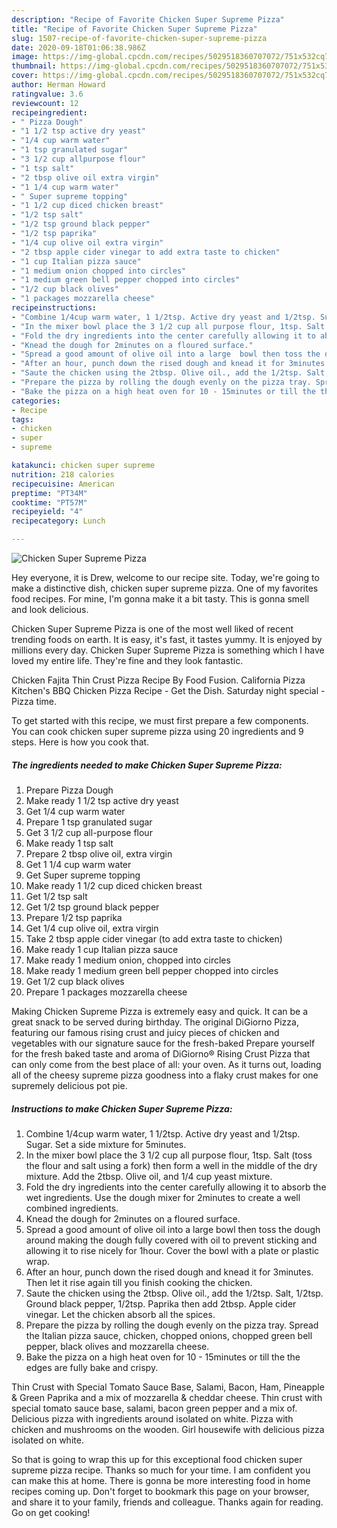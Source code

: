 ```yaml
---
description: "Recipe of Favorite Chicken Super Supreme Pizza"
title: "Recipe of Favorite Chicken Super Supreme Pizza"
slug: 1507-recipe-of-favorite-chicken-super-supreme-pizza
date: 2020-09-18T01:06:38.986Z
image: https://img-global.cpcdn.com/recipes/5029518360707072/751x532cq70/chicken-super-supreme-pizza-recipe-main-photo.jpg
thumbnail: https://img-global.cpcdn.com/recipes/5029518360707072/751x532cq70/chicken-super-supreme-pizza-recipe-main-photo.jpg
cover: https://img-global.cpcdn.com/recipes/5029518360707072/751x532cq70/chicken-super-supreme-pizza-recipe-main-photo.jpg
author: Herman Howard
ratingvalue: 3.6
reviewcount: 12
recipeingredient:
- " Pizza Dough"
- "1 1/2 tsp active dry yeast"
- "1/4 cup warm water"
- "1 tsp granulated sugar"
- "3 1/2 cup allpurpose flour"
- "1 tsp salt"
- "2 tbsp olive oil extra virgin"
- "1 1/4 cup warm water"
- " Super supreme topping"
- "1 1/2 cup diced chicken breast"
- "1/2 tsp salt"
- "1/2 tsp ground black pepper"
- "1/2 tsp paprika"
- "1/4 cup olive oil extra virgin"
- "2 tbsp apple cider vinegar to add extra taste to chicken"
- "1 cup Italian pizza sauce"
- "1 medium onion chopped into circles"
- "1 medium green bell pepper chopped into circles"
- "1/2 cup black olives"
- "1 packages mozzarella cheese"
recipeinstructions:
- "Combine 1/4cup warm water, 1 1/2tsp. Active dry yeast and 1/2tsp. Sugar. Set a side mixture for 5minutes."
- "In the mixer bowl place the 3 1/2 cup all purpose flour, 1tsp. Salt (toss the flour and salt using a fork) then form a well in the middle of the dry mixture. Add the 2tbsp. Olive oil, and 1/4 cup yeast mixture."
- "Fold the dry ingredients into the center carefully allowing it to absorb the wet ingredients. Use the dough mixer for 2minutes to create a well combined ingredients."
- "Knead the dough for 2minutes on a floured surface."
- "Spread a good amount of olive oil into a large  bowl then toss the dough around making the dough fully covered with oil to prevent sticking and allowing it to rise nicely for 1hour. Cover the bowl with a plate or plastic wrap."
- "After an hour, punch down the rised dough and knead it for 3minutes. Then let it rise again till you finish cooking the chicken."
- "Saute the chicken using the 2tbsp. Olive oil., add the 1/2tsp. Salt, 1/2tsp. Ground black pepper, 1/2tsp. Paprika then add 2tbsp. Apple cider vinegar. Let the chicken absorb all the spices."
- "Prepare the pizza by rolling the dough evenly on the pizza tray. Spread the Italian pizza sauce, chicken, chopped onions, chopped green bell pepper, black olives and mozzarella cheese."
- "Bake the pizza on a high heat oven for 10 - 15minutes or till the the edges are fully bake and crispy."
categories:
- Recipe
tags:
- chicken
- super
- supreme

katakunci: chicken super supreme 
nutrition: 218 calories
recipecuisine: American
preptime: "PT34M"
cooktime: "PT57M"
recipeyield: "4"
recipecategory: Lunch

---
```



![Chicken Super Supreme Pizza](https://img-global.cpcdn.com/recipes/5029518360707072/751x532cq70/chicken-super-supreme-pizza-recipe-main-photo.jpg)

Hey everyone, it is Drew, welcome to our recipe site. Today, we're going to make a distinctive dish, chicken super supreme pizza. One of my favorites food recipes. For mine, I'm gonna make it a bit tasty. This is gonna smell and look delicious.

Chicken Super Supreme Pizza is one of the most well liked of recent trending foods on earth. It is easy, it's fast, it tastes yummy. It is enjoyed by millions every day. Chicken Super Supreme Pizza is something which I have loved my entire life. They're fine and they look fantastic.

Chicken Fajita Thin Crust Pizza Recipe By Food Fusion. California Pizza Kitchen&#39;s BBQ Chicken Pizza Recipe - Get the Dish. Saturday night special - Pizza time.


To get started with this recipe, we must first prepare a few components. You can cook chicken super supreme pizza using 20 ingredients and 9 steps. Here is how you cook that.

<!--inarticleads1-->

##### The ingredients needed to make Chicken Super Supreme Pizza:

1. Prepare  Pizza Dough
1. Make ready 1 1/2 tsp active dry yeast
1. Get 1/4 cup warm water
1. Prepare 1 tsp granulated sugar
1. Get 3 1/2 cup all-purpose flour
1. Make ready 1 tsp salt
1. Prepare 2 tbsp olive oil, extra virgin
1. Get 1 1/4 cup warm water
1. Get  Super supreme topping
1. Make ready 1 1/2 cup diced chicken breast
1. Get 1/2 tsp salt
1. Get 1/2 tsp ground black pepper
1. Prepare 1/2 tsp paprika
1. Get 1/4 cup olive oil, extra virgin
1. Take 2 tbsp apple cider vinegar (to add extra taste to chicken)
1. Make ready 1 cup Italian pizza sauce
1. Make ready 1 medium onion, chopped into circles
1. Make ready 1 medium green bell pepper chopped into circles
1. Get 1/2 cup black olives
1. Prepare 1 packages mozzarella cheese


Making Chicken Supreme Pizza is extremely easy and quick. It can be a great snack to be served during birthday. The original DiGiorno Pizza, featuring our famous rising crust and juicy pieces of chicken and vegetables with our signature sauce for the fresh-baked Prepare yourself for the fresh baked taste and aroma of DiGiorno® Rising Crust Pizza that can only come from the best place of all: your oven. As it turns out, loading all of the cheesy supreme pizza goodness into a flaky crust makes for one supremely delicious pot pie. 

<!--inarticleads2-->

##### Instructions to make Chicken Super Supreme Pizza:

1. Combine 1/4cup warm water, 1 1/2tsp. Active dry yeast and 1/2tsp. Sugar. Set a side mixture for 5minutes.
1. In the mixer bowl place the 3 1/2 cup all purpose flour, 1tsp. Salt (toss the flour and salt using a fork) then form a well in the middle of the dry mixture. Add the 2tbsp. Olive oil, and 1/4 cup yeast mixture.
1. Fold the dry ingredients into the center carefully allowing it to absorb the wet ingredients. Use the dough mixer for 2minutes to create a well combined ingredients.
1. Knead the dough for 2minutes on a floured surface.
1. Spread a good amount of olive oil into a large  bowl then toss the dough around making the dough fully covered with oil to prevent sticking and allowing it to rise nicely for 1hour. Cover the bowl with a plate or plastic wrap.
1. After an hour, punch down the rised dough and knead it for 3minutes. Then let it rise again till you finish cooking the chicken.
1. Saute the chicken using the 2tbsp. Olive oil., add the 1/2tsp. Salt, 1/2tsp. Ground black pepper, 1/2tsp. Paprika then add 2tbsp. Apple cider vinegar. Let the chicken absorb all the spices.
1. Prepare the pizza by rolling the dough evenly on the pizza tray. Spread the Italian pizza sauce, chicken, chopped onions, chopped green bell pepper, black olives and mozzarella cheese.
1. Bake the pizza on a high heat oven for 10 - 15minutes or till the the edges are fully bake and crispy.


Thin Crust with Special Tomato Sauce Base, Salami, Bacon, Ham, Pineapple &amp; Green Paprika and a mix of mozzarella &amp; cheddar cheese. Thin crust with special tomato sauce base, salami, bacon green pepper and a mix of. Delicious pizza with ingredients around isolated on white. Pizza with chicken and mushrooms on the wooden. Girl housewife with delicious pizza isolated on white. 

So that is going to wrap this up for this exceptional food chicken super supreme pizza recipe. Thanks so much for your time. I am confident you can make this at home. There is gonna be more interesting food in home recipes coming up. Don't forget to bookmark this page on your browser, and share it to your family, friends and colleague. Thanks again for reading. Go on get cooking!
